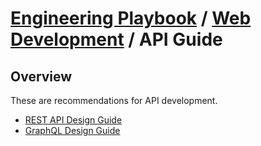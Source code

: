 # [Engineering Playbook](../../README.md) / [Web Development](../README.md) / API Guide

## Overview

These are recommendations for API development.

* [REST API Design Guide](rest-api-design/)
* [GraphQL Design Guide](GraphQL-Design-Guide.md)
